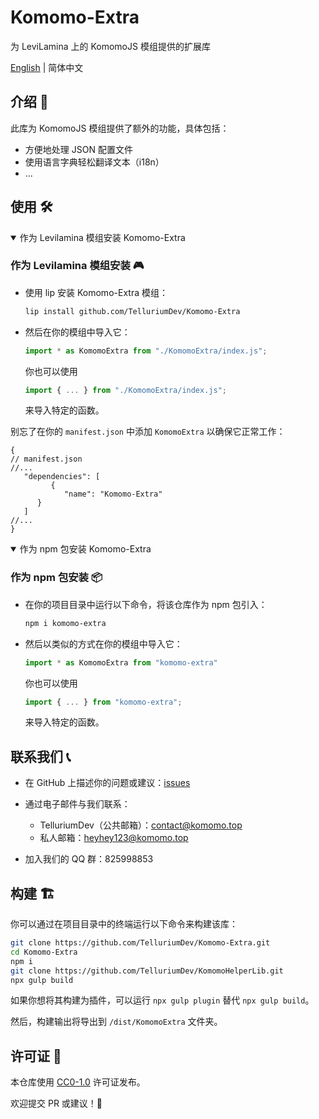 <!-- markdownlint-disable MD033 -->

# Komomo-Extra

为 LeviLamina 上的 KomomoJS 模组提供的扩展库

[English](https://github.com/TelluriumDev/Komomo-Extra/) | 简体中文

## 介绍 🚀

此库为 KomomoJS 模组提供了额外的功能，具体包括：

- 方便地处理 JSON 配置文件
- 使用语言字典轻松翻译文本（i18n）
- ...

## 使用 🛠️

<details open>
<summary>作为 Levilamina 模组安装 Komomo-Extra</summary>

### 作为 Levilamina 模组安装 🎮

- 使用 lip 安装 Komomo-Extra 模组：

   ```bash
   lip install github.com/TelluriumDev/Komomo-Extra
   ```

- 然后在你的模组中导入它：

   ```js
   import * as KomomoExtra from "./KomomoExtra/index.js";
   ```

   你也可以使用

   ```js
   import { ... } from "./KomomoExtra/index.js";
   ```

   来导入特定的函数。

别忘了在你的 `manifest.json` 中添加 `KomomoExtra` 以确保它正常工作：

```jsonc
{
// manifest.json
//...
   "dependencies": [
         {
            "name": "Komomo-Extra"
      }
   ]
//...
}
```

</details>

<details open>
<summary>作为 npm 包安装 Komomo-Extra</summary>

### 作为 npm 包安装 📦

- 在你的项目目录中运行以下命令，将该仓库作为 npm 包引入：

   ```bash
   npm i komomo-extra
   ```

- 然后以类似的方式在你的模组中导入它：

   ```js
   import * as KomomoExtra from "komomo-extra"
   ```

   你也可以使用

   ```js
   import { ... } from "komomo-extra";
   ```

   来导入特定的函数。

</details>

## 联系我们 📞

- 在 GitHub 上描述你的问题或建议：[issues](https://github.com/TelluriumDev/Komomo-Extra/issues/new)

- 通过电子邮件与我们联系：

  - TelluriumDev（公共邮箱）：<contact@komomo.top>
  - 私人邮箱：<heyhey123@komomo.top>

- 加入我们的 QQ 群：825998853

## 构建 🏗️

你可以通过在项目目录中的终端运行以下命令来构建该库：

```bash
git clone https://github.com/TelluriumDev/Komomo-Extra.git
cd Komomo-Extra
npm i
git clone https://github.com/TelluriumDev/KomomoHelperLib.git
npx gulp build
```

如果你想将其构建为插件，可以运行 `npx gulp plugin` 替代 `npx gulp build`。

然后，构建输出将导出到 `/dist/KomomoExtra` 文件夹。

## 许可证 📜

本仓库使用 [CC0-1.0](https://github.com/TelluriumDev/Komomo-Extra/blob/main/LICENSE) 许可证发布。

欢迎提交 PR 或建议！🥵

